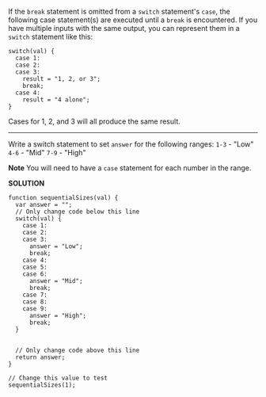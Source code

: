 If the `break` statement is omitted from a `switch` statement's `case`, the following case statement(s) are executed until a `break` is encountered. If you have multiple inputs with the same output, you can represent them in a `switch` statement like this:

```
switch(val) {
  case 1:
  case 2:
  case 3:
    result = "1, 2, or 3";
    break;
  case 4:
    result = "4 alone";
}
```

Cases for 1, 2, and 3 will all produce the same result.

---

Write a switch statement to set `answer` for the following ranges:
`1-3` - "Low"
`4-6` - "Mid"
`7-9` - "High"

**Note**
You will need to have a `case` statement for each number in the range.

**SOLUTION**

```
function sequentialSizes(val) {
  var answer = "";
  // Only change code below this line
  switch(val) {
    case 1:
    case 2:
    case 3:
      answer = "Low";
      break;
    case 4:
    case 5:
    case 6:
      answer = "Mid";
      break;
    case 7:
    case 8:
    case 9:
      answer = "High";
      break;
  }
  
  
  // Only change code above this line  
  return answer;  
}

// Change this value to test
sequentialSizes(1);

```

